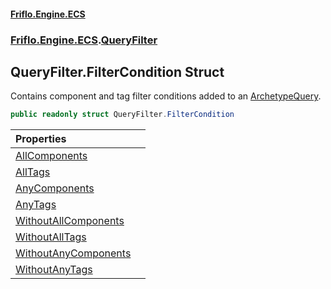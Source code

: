 #### [Friflo.Engine.ECS](index.md 'index')
### [Friflo.Engine.ECS](Friflo.Engine.ECS.md 'Friflo.Engine.ECS').[QueryFilter](QueryFilter.md 'Friflo.Engine.ECS.QueryFilter')

## QueryFilter.FilterCondition Struct

Contains component and tag filter conditions added to an [ArchetypeQuery](ArchetypeQuery.md 'Friflo.Engine.ECS.ArchetypeQuery').

```csharp
public readonly struct QueryFilter.FilterCondition
```

| Properties | |
| :--- | :--- |
| [AllComponents](QueryFilter.FilterCondition.AllComponents.md 'Friflo.Engine.ECS.QueryFilter.FilterCondition.AllComponents') | |
| [AllTags](QueryFilter.FilterCondition.AllTags.md 'Friflo.Engine.ECS.QueryFilter.FilterCondition.AllTags') | |
| [AnyComponents](QueryFilter.FilterCondition.AnyComponents.md 'Friflo.Engine.ECS.QueryFilter.FilterCondition.AnyComponents') | |
| [AnyTags](QueryFilter.FilterCondition.AnyTags.md 'Friflo.Engine.ECS.QueryFilter.FilterCondition.AnyTags') | |
| [WithoutAllComponents](QueryFilter.FilterCondition.WithoutAllComponents.md 'Friflo.Engine.ECS.QueryFilter.FilterCondition.WithoutAllComponents') | |
| [WithoutAllTags](QueryFilter.FilterCondition.WithoutAllTags.md 'Friflo.Engine.ECS.QueryFilter.FilterCondition.WithoutAllTags') | |
| [WithoutAnyComponents](QueryFilter.FilterCondition.WithoutAnyComponents.md 'Friflo.Engine.ECS.QueryFilter.FilterCondition.WithoutAnyComponents') | |
| [WithoutAnyTags](QueryFilter.FilterCondition.WithoutAnyTags.md 'Friflo.Engine.ECS.QueryFilter.FilterCondition.WithoutAnyTags') | |
